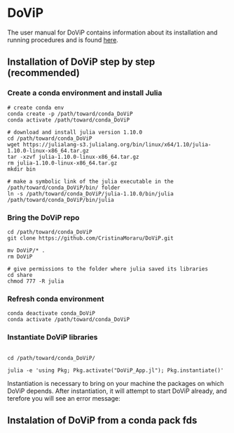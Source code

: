 # DoViP

The user manual for DoViP contains information about its installation and running procedures and is found [here](https://cristinamoraru.github.io/DoViP/index.html). 


## Installation of DoViP step by step (recommended)

### Create a conda environment and install Julia


```
# create conda env
conda create -p /path/toward/conda_DoViP
conda activate /path/toward/conda_DoViP

# download and install julia version 1.10.0
cd /path/toward/conda_DoViP
wget https://julialang-s3.julialang.org/bin/linux/x64/1.10/julia-1.10.0-linux-x86_64.tar.gz
tar -xzvf julia-1.10.0-linux-x86_64.tar.gz
rm julia-1.10.0-linux-x86_64.tar.gz
mkdir bin

# make a symbolic link of the julia executable in the /path/toward/conda_DoViP/bin/ folder
ln -s /path/toward/conda_DoViP/julia-1.10.0/bin/julia /path/toward/conda_DoViP/bin/julia

```


### Bring the DoViP repo

```
cd /path/toward/conda_DoViP
git clone https://github.com/CristinaMoraru/DoViP.git

mv DoViP/* .
rm DoViP

# give permissions to the folder where julia saved its libraries
cd share
chmod 777 -R julia
```

### Refresh conda environment

```
conda deactivate conda_DoViP
conda activate /path/toward/conda_DoViP

```

### Instantiate DoViP libraries

```

cd /path/toward/conda_DoViP/

julia -e 'using Pkg; Pkg.activate("DoViP_App.jl"); Pkg.instantiate()' 

```
Instantiation is necessary to bring on your machine the packages on which DoViP depends. After instantiation, it will attempt to start DoViP already, and terefore you will see an error message:  


## Instalation of DoViP from a conda pack   fds